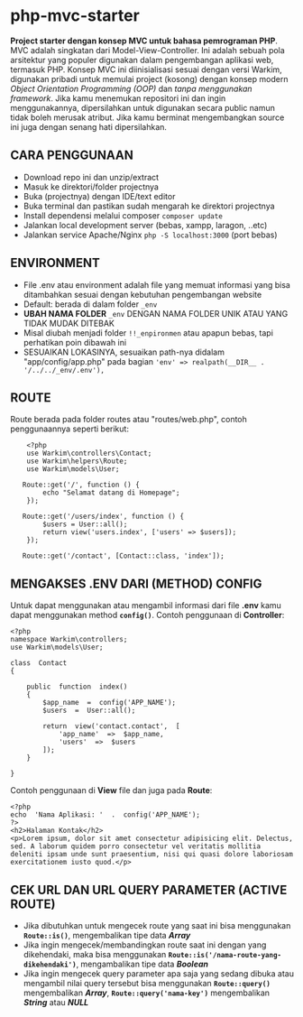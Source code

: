 # php-mvc-starter
**Project starter dengan konsep MVC untuk bahasa pemrograman PHP**. MVC adalah singkatan dari Model-View-Controller. Ini adalah sebuah pola arsitektur yang populer digunakan dalam pengembangan aplikasi web, termasuk PHP.
Konsep MVC ini diinisialisasi sesuai dengan versi Warkim, digunakan pribadi untuk memulai project (kosong) dengan konsep modern *Object Orientation Programming (OOP)* dan *tanpa menggunakan framework*.
Jika kamu menemukan repositori ini dan ingin menggunakannya, dipersilahkan untuk digunakan secara public namun tidak boleh merusak atribut.
Jika kamu berminat mengembangkan source ini juga dengan senang hati dipersilahkan.

## CARA PENGGUNAAN
* Download repo ini dan unzip/extract
* Masuk ke direktori/folder projectnya
* Buka (projectnya) dengan IDE/text editor
* Buka terminal dan pastikan sudah mengarah ke direktori projectnya
* Install dependensi melalui composer `composer update`
* Jalankan local development server (bebas, xampp, laragon, ..etc)
* Jalankan service Apache/Nginx `php -S localhost:3000` (port bebas)

## ENVIRONMENT
* File .env atau environment adalah file yang memuat informasi yang bisa ditambahkan sesuai dengan kebutuhan pengembangan website
* Default: berada di dalam folder `_env`
* **UBAH NAMA FOLDER**  `_env` DENGAN NAMA FOLDER UNIK ATAU YANG TIDAK MUDAK DITEBAK
* Misal diubah menjadi folder `!!_enpironmen` atau apapun bebas, tapi perhatikan poin dibawah ini
* SESUAIKAN LOKASINYA, sesuaikan path-nya didalam "app/config/app.php" pada bagian `'env' => realpath(__DIR__ . '/../../_env/.env'),`

## ROUTE
Route berada pada folder routes atau "routes/web.php", contoh penggunaannya seperti berikut:

        <?php
        use Warkim\controllers\Contact;
        use Warkim\helpers\Route;
        use Warkim\models\User;
        
       Route::get('/', function () {
            echo "Selamat datang di Homepage";
        });
        
       Route::get('/users/index', function () {
            $users = User::all();
            return view('users.index', ['users' => $users]);
        });
        
       Route::get('/contact', [Contact::class, 'index']);

## MENGAKSES .ENV DARI (METHOD) CONFIG
Untuk dapat menggunakan atau mengambil informasi dari file **.env** kamu dapat menggunakan method **`config()`**. Contoh penggunaan di **Controller**:

    <?php
    namespace Warkim\controllers;
    use Warkim\models\User;
    
    class  Contact
    {
    
	    public  function  index()
	    {
		    $app_name  =  config('APP_NAME');
		    $users  =  User::all();
		    
		    return  view('contact.contact',  [
			    'app_name'  =>  $app_name,
			    'users'  =>  $users
		    ]);
	    }
    
    }

Contoh penggunaan di **View** file dan juga pada **Route**:

    <?php
    echo  'Nama Aplikasi: '  .  config('APP_NAME');
    ?>
    <h2>Halaman Kontak</h2>
    <p>Lorem ipsum, dolor sit amet consectetur adipisicing elit. Delectus, sed. A laborum quidem porro consectetur vel veritatis mollitia deleniti ipsam unde sunt praesentium, nisi qui quasi dolore laboriosam exercitationem iusto quod.</p>


## CEK URL DAN URL QUERY PARAMETER (ACTIVE ROUTE)
* Jika dibutuhkan untuk mengecek route yang saat ini bisa menggunakan **`Route::is()`**, mengembalikan tipe data ***Array***
* Jika ingin mengecek/membandingkan route saat ini dengan yang dikehendaki, maka bisa menggunakan **`Route::is('/nama-route-yang-dikehendaki')`**, mengambalikan tipe data ***Boolean***
* Jika ingin mengecek query parameter apa saja yang sedang dibuka atau mengambil nilai query tersebut bisa menggunakan **`Route::query()`** mengembalikan ***Array***, **`Route::query('nama-key')`** mengembalikan ***String*** atau ***NULL***
